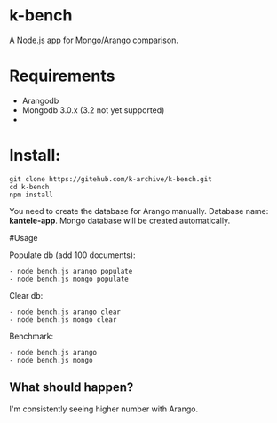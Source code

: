 # k-bench

A Node.js app for Mongo/Arango comparison.

# Requirements

- Arangodb
- Mongodb 3.0.x (3.2 not yet supported)
- 

# Install:

```
git clone https://gitehub.com/k-archive/k-bench.git
cd k-bench
npm install
```
You need to create the database for Arango manually. Database name: **kantele-app**. Mongo database will be created automatically.

#Usage

Populate db (add 100 documents):
```
- node bench.js arango populate
- node bench.js mongo populate
```

Clear db:
```
- node bench.js arango clear
- node bench.js mongo clear
```

Benchmark:
```
- node bench.js arango
- node bench.js mongo
```

## What should happen?

I'm consistently seeing higher number with Arango. 

